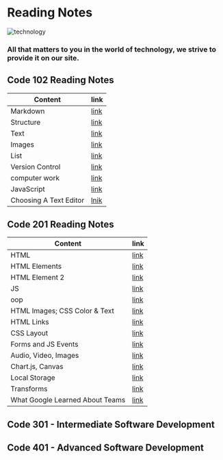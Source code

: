 # Reading Notes
![technology](https://cdn.sotor.com/thumbs/fit630x300/15745/1576182119/%D8%A3%D9%82%D9%88%D9%89_%D8%AE%D9%85%D8%B3_%D8%B4%D8%AE%D8%B5%D9%8A%D8%A7%D8%AA_%D9%81%D9%8A_%D8%B9%D8%A7%D9%84%D9%85_%D8%A7%D9%84%D8%AA%D9%83%D9%86%D9%88%D9%84%D9%88%D8%AC%D9%8A%D8%A7.jpg)
### All that matters to you in the world of technology, we strive to provide it on our site.
## Code 102 Reading Notes
| Content  |    link       |
|----------| -------------|
| Markdown | [link](read00.md)|
| Structure|[link](read1.md) |
| Text |[link](read2.md)|
| Images  |[link](read3.md)|
| List  |[link](read4.md)     |
| Version Control  |[link]( read5.md)     |
| computer work  |[link](read6.md)     |
| JavaScript  |[link]( read7.md)     |
| Choosing A Text Editor  | [lnik](read0.md)

## Code 201 Reading Notes
| Content  |    link       |
|----------| -------------|
| HTML | [link](class-01.md) |
| HTML Elements | [link](class-02.md)
| HTML Element 2 | [link](class-03.md)|
| JS | [link](class-04.md)|
|oop| [link](class-05.md)|
|HTML Images; CSS Color & Text| [link](class-5.md)
|HTML Links| [link](class-06.md)
|CSS Layout| [link](class-07.md)
|Forms and JS Events| [link](class-08.md)
|Audio, Video, Images| [link](class11.md)
|Chart.js, Canvas| [link](class-12.md)
|Local Storage| [link](class13.md)
|Transforms| [link](class-14a)
|What Google Learned About Teams| [link](class-14لا)


## Code 301 - Intermediate Software Development
## Code 401 - Advanced Software Development
